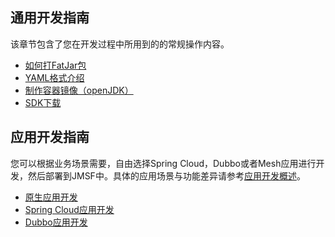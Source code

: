 ## 通用开发指南

该章节包含了您在开发过程中所用到的的常规操作内容。

- [如何打FatJar包](./section1/0.0-ru-he-da-fatjar-bao.md)
- [YAML格式介绍](./section1/0.1-yaml-ge-shi-jie-shao.md)
- [制作容器镜像（openJDK）](./section1/0.2-zhi-zuo-rong-qi-jing-xiang-openjdk.md)
- [SDK下载](./section1/0.3-sdk-xia-zai.md)

## 应用开发指南

您可以根据业务场景需要，自由选择Spring Cloud，Dubbo或者Mesh应用进行开发，然后部署到JMSF中。具体的应用场景与功能差异请参考[应用开发概述](./1-应用开发指南/0-应用开发概述.md)。

- [原生应用开发](./section2/1.1.1-yuan-sheng-ying-yong-kai-fa.md)
- [Spring Cloud应用开发](./section2/1.2.2-demo-gong-cheng-gai-shu.md)
- [Dubbo应用开发](./section2/1.2.8-dubbo-sdk-dev.md)
